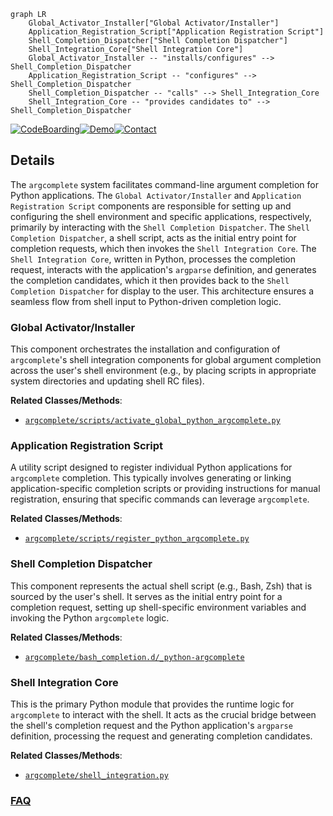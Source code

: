 ```mermaid
graph LR
    Global_Activator_Installer["Global Activator/Installer"]
    Application_Registration_Script["Application Registration Script"]
    Shell_Completion_Dispatcher["Shell Completion Dispatcher"]
    Shell_Integration_Core["Shell Integration Core"]
    Global_Activator_Installer -- "installs/configures" --> Shell_Completion_Dispatcher
    Application_Registration_Script -- "configures" --> Shell_Completion_Dispatcher
    Shell_Completion_Dispatcher -- "calls" --> Shell_Integration_Core
    Shell_Integration_Core -- "provides candidates to" --> Shell_Completion_Dispatcher
```

[![CodeBoarding](https://img.shields.io/badge/Generated%20by-CodeBoarding-9cf?style=flat-square)](https://github.com/CodeBoarding/GeneratedOnBoardings)[![Demo](https://img.shields.io/badge/Try%20our-Demo-blue?style=flat-square)](https://www.codeboarding.org/demo)[![Contact](https://img.shields.io/badge/Contact%20us%20-%20contact@codeboarding.org-lightgrey?style=flat-square)](mailto:contact@codeboarding.org)

## Details

The `argcomplete` system facilitates command-line argument completion for Python applications. The `Global Activator/Installer` and `Application Registration Script` components are responsible for setting up and configuring the shell environment and specific applications, respectively, primarily by interacting with the `Shell Completion Dispatcher`. The `Shell Completion Dispatcher`, a shell script, acts as the initial entry point for completion requests, which then invokes the `Shell Integration Core`. The `Shell Integration Core`, written in Python, processes the completion request, interacts with the application's `argparse` definition, and generates the completion candidates, which it then provides back to the `Shell Completion Dispatcher` for display to the user. This architecture ensures a seamless flow from shell input to Python-driven completion logic.

### Global Activator/Installer
This component orchestrates the installation and configuration of `argcomplete`'s shell integration components for global argument completion across the user's shell environment (e.g., by placing scripts in appropriate system directories and updating shell RC files).


**Related Classes/Methods**:

- <a href="https://github.com/kislyuk/argcomplete/blob/main/argcomplete/scripts/activate_global_python_argcomplete.py" target="_blank" rel="noopener noreferrer">`argcomplete/scripts/activate_global_python_argcomplete.py`</a>


### Application Registration Script
A utility script designed to register individual Python applications for `argcomplete` completion. This typically involves generating or linking application-specific completion scripts or providing instructions for manual registration, ensuring that specific commands can leverage `argcomplete`.


**Related Classes/Methods**:

- <a href="https://github.com/kislyuk/argcomplete/blob/main/argcomplete/scripts/register_python_argcomplete.py" target="_blank" rel="noopener noreferrer">`argcomplete/scripts/register_python_argcomplete.py`</a>


### Shell Completion Dispatcher
This component represents the actual shell script (e.g., Bash, Zsh) that is sourced by the user's shell. It serves as the initial entry point for a completion request, setting up shell-specific environment variables and invoking the Python `argcomplete` logic.


**Related Classes/Methods**:

- <a href="https://github.com/kislyuk/argcomplete/blob/main/argcomplete/bash_completion.d/_python-argcomplete" target="_blank" rel="noopener noreferrer">`argcomplete/bash_completion.d/_python-argcomplete`</a>


### Shell Integration Core
This is the primary Python module that provides the runtime logic for `argcomplete` to interact with the shell. It acts as the crucial bridge between the shell's completion request and the Python application's `argparse` definition, processing the request and generating completion candidates.


**Related Classes/Methods**:

- <a href="https://github.com/kislyuk/argcomplete/blob/main/argcomplete/shell_integration.py" target="_blank" rel="noopener noreferrer">`argcomplete/shell_integration.py`</a>




### [FAQ](https://github.com/CodeBoarding/GeneratedOnBoardings/tree/main?tab=readme-ov-file#faq)